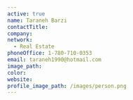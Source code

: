 ```yaml
---
active: true
name: Taraneh Barzi
contactTitle:
company:
network:
  - Real Estate
phoneOffice: 1-780-710-0353
email: taraneh1990@hotmail.com
image_path:
color:
website:
profile_image_path: /images/person.png
---
```



